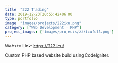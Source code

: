 ```yaml
---
title: "222 Trading"
date: 2019-12-23T20:56:42+06:00
type: portfolio
image: "images/projects/222icu.png"
category: ["Web Development - PHP"]
project_images: ["images/projects/222icufull.png"]
---
```



Website Link: https://222.icu/

Custom PHP based website build using CodeIgniter.
